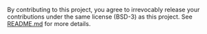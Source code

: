 By contributing to this project, you agree to irrevocably release your contributions under the same license (BSD-3) as 
this project. See [README.md](README.md) for more details.
